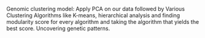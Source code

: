 Genomic clustering model: Apply PCA on our data followed by Various Clustering Algorithms like K-means, hierarchical analysis and finding modularity score for every algorithm and taking the algorithm that yields the best score. Uncovering genetic patterns.
